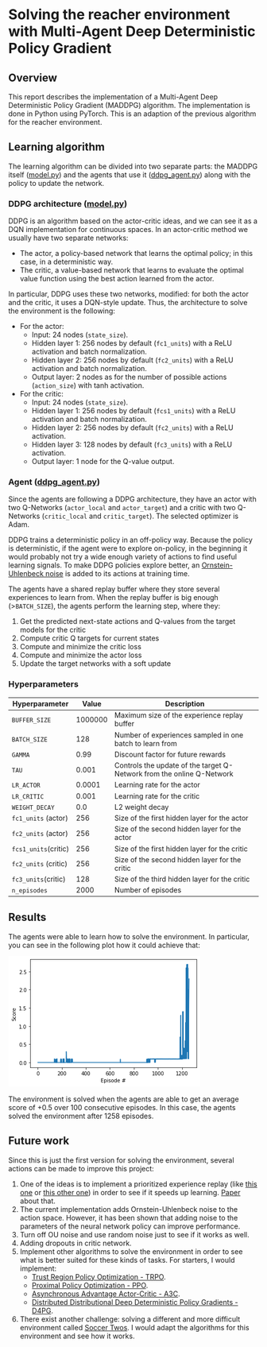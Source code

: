 # Solving the reacher environment with Multi-Agent Deep Deterministic Policy Gradient

## Overview

This report describes the implementation of a Multi-Agent Deep Deterministic Policy Gradient (MADDPG) algorithm. The implementation is done in Python using PyTorch. This is an adaption of the previous algorithm for the reacher environment.

## Learning algorithm

The learning algorithm can be divided into two separate parts: the MADDPG itself ([model.py](model.py)) and the agents that use it ([ddpg_agent.py](ddpg_agent.py)) along with the policy to update the network.

### DDPG architecture ([model.py](model.py))

DDPG is an algorithm based on the actor-critic ideas, and we can see it as a DQN implementation for continuous spaces. In an actor-critic method we usually have two separate networks:

* The actor, a policy-based network that learns the optimal policy; in this case, in a deterministic way.
* The critic, a value-based network that learns to evaluate the optimal value function using the best action learned from the actor.

In particular, DDPG uses these two networks, modified: for both the actor and the critic, it uses a DQN-style update. Thus, the architecture to solve the environment is the following:

* For the actor:
  * Input: 24 nodes (`state_size`).
  * Hidden layer 1: 256 nodes by default (`fc1_units`) with a ReLU activation and batch normalization.
  * Hidden layer 2: 256 nodes by default (`fc2_units`) with a ReLU activation and batch normalization.
  * Output layer: 2 nodes as for the number of possible actions (`action_size`) with tanh activation.
* For the critic:
  * Input: 24 nodes (`state_size`).
  * Hidden layer 1: 256 nodes by default (`fcs1_units`) with a ReLU activation and batch normalization.
  * Hidden layer 2: 256 nodes by default (`fc2_units`) with  a ReLU activation.
  * Hidden layer 3: 128 nodes by default (`fc3_units`) with a ReLU activation.
  * Output layer: 1 node for the Q-value output.

### Agent ([ddpg_agent.py](ddpg_agent.py))

Since the agents are following a DDPG architecture, they have an actor with two Q-Networks (`actor_local` and `actor_target`) and a critic with two Q-Networks (`critic_local` and `critic_target`). The selected optimizer is Adam.

DDPG trains a deterministic policy in an off-policy way. Because the policy is deterministic, if the agent were to explore on-policy, in the beginning it would probably not try a wide enough variety of actions to  find useful learning signals. To make DDPG policies explore better, an [Ornstein-Uhlenbeck noise](https://en.wikipedia.org/wiki/Ornstein%E2%80%93Uhlenbeck_process) is added to its actions at training time.

The agents have a shared replay buffer where they store several experiences to learn from. When the replay buffer is big enough (>`BATCH_SIZE`), the agents perform the learning step, where they:

1. Get the predicted next-state actions and Q-values from the target models for the critic
2. Compute critic Q targets for current states
4. Compute and minimize the critic loss
4. Compute and minimize the actor loss
5. Update the target networks with a soft update

### Hyperparameters

| Hyperparameter       | Value   | Description                                                  |
| -------------------- | ------- | ------------------------------------------------------------ |
| `BUFFER_SIZE`        | 1000000 | Maximum size of the experience replay buffer                 |
| `BATCH_SIZE`         | 128     | Number of experiences sampled in one batch to learn from     |
| `GAMMA`              | 0.99    | Discount factor for future rewards                           |
| `TAU`                | 0.001   | Controls the update of the target Q-Network from the online Q-Network |
| `LR_ACTOR`           | 0.0001  | Learning rate for the actor                                  |
| `LR_CRITIC`          | 0.001   | Learning rate for the critic                                 |
| `WEIGHT_DECAY`       | 0.0     | L2 weight decay                                              |
| `fc1_units` (actor)  | 256     | Size of the first hidden layer for the actor                 |
| `fc2_units` (actor)  | 256     | Size of the second hidden layer for the actor                |
| `fcs1_units`(critic) | 256     | Size of the first hidden layer for the critic                |
| `fc2_units` (critic) | 256     | Size of the second hidden layer for the critic               |
| `fc3_units`(critic)  | 128     | Size of the third hidden layer for the critic                |
| `n_episodes`         | 2000    | Number of episodes                                           |

## Results

The agents were able to learn how to solve the environment. In particular, you can see in the following plot how it could achieve that:

![scores](images/score.png)

The environment is solved when the agents are able to get an average score of +0.5 over 100 consecutive episodes. In this case, the agents solved the environment after 1258 episodes.

## Future work

Since this is just the first version for solving the environment, several actions can be made to improve this project:

1. One of the ideas is to implement a prioritized experience replay (like [this one](https://github.com/Damcy/prioritized-experience-replay) or [this other one](https://github.com/rlcode/per)) in order to see if it speeds up learning. [Paper](https://cardwing.github.io/files/DDPG-SMC.pdf) about that.
2. The current implementation adds Ornstein-Uhlenbeck noise to the action space. However, it has been shown that adding noise to the parameters of the neural network policy can improve performance.
3. Turn off OU noise and use random noise just to see if it works as well.
4. Adding dropouts in critic network.
5. Implement other algorithms to solve the environment in order to see what is better suited for these kinds of tasks. For starters, I would implement:
   * [Trust Region Policy Optimization - TRPO](https://arxiv.org/abs/1502.05477).
   * [Proximal Policy Optimization - PPO](https://arxiv.org/abs/1707.06347).
   * [Asynchronous Advantage Actor-Critic - A3C](https://arxiv.org/abs/1602.01783).
   * [Distributed Distributional Deep Deterministic Policy Gradients - D4PG](https://arxiv.org/abs/1804.08617).
6. There exist another challenge: solving a different and more difficult environment called [Soccer Twos](https://github.com/Unity-Technologies/ml-agents/blob/master/docs/Learning-Environment-Examples.md#soccer-twos). I would adapt the algorithms for this environment and see how it works.